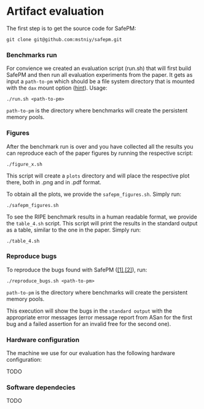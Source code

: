 # Artifact evaluation

The first step is to get the source code for SafePM:
```
git clone git@github.com:mstniy/safepm.git
```

### Benchmarks run

For convience we created an evaluation script (run.sh) that will first build SafePM and then run all evaluation experiments from the paper.
It gets as input a `path-to-pm` which should be a file system directory that is mounted with the `dax` mount option ([hint](https://access.redhat.com/documentation/en-us/red_hat_enterprise_linux/7/html/storage_administration_guide/configuring-persistent-memory-for-file-system-direct-access-dax)).
Usage:
``` 
./run.sh <path-to-pm>
```
`path-to-pm` is the directory where benchmarks will create the persistent memory pools.

### Figures

After the benchmark run is over and you have collected all the results you can reproduce each of the paper figures by running the respective script:
```
./figure_x.sh
```
This script will create a `plots` directory and will place the respective plot there, both in .png and in .pdf format.

To obtain all the plots, we provide the `safepm_figures.sh`. 
Simply run:
```
./safepm_figures.sh
```

To see the RIPE benchmark results in a human readable format, we provide the `table_4.sh` script.
This script will print the results in the standard output as a table, similar to the one in the paper.
Simply run:
```
./table_4.sh
```

### Reproduce bugs

To reproduce the bugs found with SafePM ([[1]](https://github.com/pmem/pmdk/issues/5333),[[2]](https://github.com/pmem/pmdk/issues/5334)), run:
``` 
./reproduce_bugs.sh <path-to-pm>
```
`path-to-pm` is the directory where benchmarks will create the persistent memory pools.

This execution will show the bugs in the `standard output` with the appropriate error messages (error message report from ASan for the first bug and a failed assertion for an invalid free for the second one).

### Hardware configuration

The machine we use for our evaluation has the following hardware configuration:

TODO

### Software dependecies

TODO